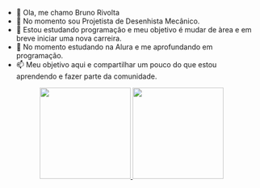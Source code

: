 - 👋 Ola, me chamo Bruno Rivolta
- 👀 No momento sou Projetista de Desenhista Mecânico.
- 🌱 Estou estudando programação e meu objetivo é mudar de àrea e em breve iniciar uma nova carreira.
- 💞️ No momento estudando na Alura e me aprofundando em programação. 
- 📫 Meu objetivo aqui e compartilhar um pouco do que estou aprendendo e fazer parte da comunidade.

<div align="center">
  <a href="https://github.com/BrunoRivolta">
  <img height="180em" src="https://github-readme-stats.vercel.app/api?username=BrunoRivolta&show_icons=true&theme=dracula&include_all_commits=true&count_private=true"/>
  <img height="180em" src="https://github-readme-stats.vercel.app/api/top-langs/?username=rafaballerini&layout=compact&langs_count=7&theme=dracula"/>
    </div>

